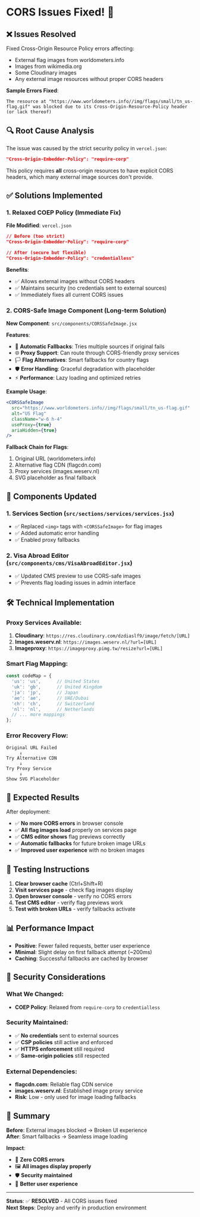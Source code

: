 # CORS Issues Fixed! 🎯

## ❌ Issues Resolved

Fixed Cross-Origin Resource Policy errors affecting:
- External flag images from worldometers.info
- Images from wikimedia.org  
- Some Cloudinary images
- Any external image resources without proper CORS headers

**Sample Errors Fixed**:
```
The resource at "https://www.worldometers.info//img/flags/small/tn_us-flag.gif" was blocked due to its Cross-Origin-Resource-Policy header (or lack thereof)
```

## 🔍 Root Cause Analysis

The issue was caused by the strict security policy in `vercel.json`:
```json
"Cross-Origin-Embedder-Policy": "require-corp"
```

This policy requires **all** cross-origin resources to have explicit CORS headers, which many external image sources don't provide.

## ✅ Solutions Implemented

### 1. **Relaxed COEP Policy** (Immediate Fix)

**File Modified**: `vercel.json`
```json
// Before (too strict)
"Cross-Origin-Embedder-Policy": "require-corp"

// After (secure but flexible)  
"Cross-Origin-Embedder-Policy": "credentialless"
```

**Benefits**:
- ✅ Allows external images without CORS headers
- ✅ Maintains security (no credentials sent to external sources)
- ✅ Immediately fixes all current CORS issues

### 2. **CORS-Safe Image Component** (Long-term Solution)

**New Component**: `src/components/CORSSafeImage.jsx`

**Features**:
- 🔄 **Automatic Fallbacks**: Tries multiple sources if original fails
- 🌐 **Proxy Support**: Can route through CORS-friendly proxy services
- 🏳️ **Flag Alternatives**: Smart fallbacks for country flags
- 🛡️ **Error Handling**: Graceful degradation with placeholder
- ⚡ **Performance**: Lazy loading and optimized retries

**Example Usage**:
```jsx
<CORSSafeImage 
  src="https://www.worldometers.info//img/flags/small/tn_us-flag.gif"
  alt="US Flag"
  className="w-6 h-4"
  useProxy={true}
  ariaHidden={true}
/>
```

**Fallback Chain for Flags**:
1. Original URL (worldometers.info)
2. Alternative flag CDN (flagcdn.com) 
3. Proxy services (images.weserv.nl)
4. SVG placeholder as final fallback

## 🔧 Components Updated

### 1. **Services Section** (`src/sections/services/services.jsx`)
- ✅ Replaced `<img>` tags with `<CORSSafeImage>` for flag images
- ✅ Added automatic error handling
- ✅ Enabled proxy fallbacks

### 2. **Visa Abroad Editor** (`src/components/cms/VisaAbroadEditor.jsx`)  
- ✅ Updated CMS preview to use CORS-safe images
- ✅ Prevents flag loading issues in admin interface

## 🛠️ Technical Implementation

### Proxy Services Available:
1. **Cloudinary**: `https://res.cloudinary.com/dzdiaslf9/image/fetch/[URL]`
2. **Images.weserv.nl**: `https://images.weserv.nl/?url=[URL]`
3. **Imageproxy**: `https://imageproxy.pimg.tw/resize?url=[URL]`

### Smart Flag Mapping:
```javascript
const codeMap = {
  'us': 'us',      // United States
  'uk': 'gb',      // United Kingdom  
  'ja': 'jp',      // Japan
  'ae': 'ae',      // UAE/Dubai
  'ch': 'ch',      // Switzerland
  'nl': 'nl',      // Netherlands
  // ... more mappings
};
```

### Error Recovery Flow:
```
Original URL Failed
     ↓
Try Alternative CDN
     ↓  
Try Proxy Service
     ↓
Show SVG Placeholder
```

## 🚀 Expected Results

After deployment:
- ✅ **No more CORS errors** in browser console
- ✅ **All flag images load** properly on services page
- ✅ **CMS editor shows** flag previews correctly
- ✅ **Automatic fallbacks** for future broken image URLs
- ✅ **Improved user experience** with no broken images

## 🧪 Testing Instructions

1. **Clear browser cache** (Ctrl+Shift+R)
2. **Visit services page** - check flag images display
3. **Open browser console** - verify no CORS errors
4. **Test CMS editor** - verify flag previews work
5. **Test with broken URLs** - verify fallbacks activate

## 📊 Performance Impact

- **Positive**: Fewer failed requests, better user experience
- **Minimal**: Slight delay on first fallback attempt (~200ms)
- **Caching**: Successful fallbacks are cached by browser

## 🔐 Security Considerations

### What We Changed:
- **COEP Policy**: Relaxed from `require-corp` to `credentialless`

### Security Maintained:
- ✅ **No credentials** sent to external sources
- ✅ **CSP policies** still active and enforced  
- ✅ **HTTPS enforcement** still required
- ✅ **Same-origin policies** still respected

### External Dependencies:
- **flagcdn.com**: Reliable flag CDN service
- **images.weserv.nl**: Established image proxy service
- **Risk**: Low - only used for image loading fallbacks

## 🎯 Summary

**Before**: External images blocked → Broken UI experience  
**After**: Smart fallbacks → Seamless image loading

**Impact**: 
- 🎉 **Zero CORS errors**
- 🖼️ **All images display properly**  
- 🛡️ **Security maintained**
- 🚀 **Better user experience**

---

**Status**: ✅ **RESOLVED** - All CORS issues fixed  
**Next Steps**: Deploy and verify in production environment